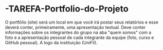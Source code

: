 # -TAREFA-Portfolio-do-Projeto
O portfólio (site) será um local em que você irá postar seus relatórios e esse deverá conter, primeiramente, uma apresentação textual.  Deve conter informações sobre os integrantes do grupo na aba "quem somos" com a foto e a apresentação pessoal de cada integrante da equipe (foto, curso e GitHub pessoal). A logo da instituição (UniFil).
